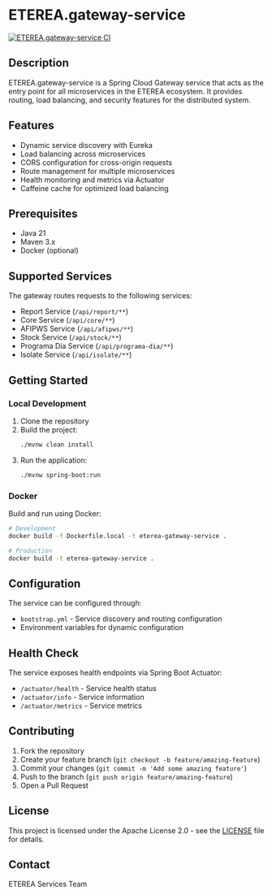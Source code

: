 # ETEREA.gateway-service

[![ETEREA.gateway-service CI](https://github.com/ETEREA-services/ETEREA.gateway-service/actions/workflows/maven.yml/badge.svg?branch=main)](https://github.com/ETEREA-services/ETEREA.gateway-service/actions/workflows/maven.yml)

## Description
ETEREA.gateway-service is a Spring Cloud Gateway service that acts as the entry point for all microservices in the ETEREA ecosystem. It provides routing, load balancing, and security features for the distributed system.

## Features
- Dynamic service discovery with Eureka
- Load balancing across microservices
- CORS configuration for cross-origin requests
- Route management for multiple microservices
- Health monitoring and metrics via Actuator
- Caffeine cache for optimized load balancing

## Prerequisites
- Java 21
- Maven 3.x
- Docker (optional)

## Supported Services
The gateway routes requests to the following services:
- Report Service (`/api/report/**`)
- Core Service (`/api/core/**`)
- AFIPWS Service (`/api/afipws/**`)
- Stock Service (`/api/stock/**`)
- Programa Día Service (`/api/programa-dia/**`)
- Isolate Service (`/api/isolate/**`)

## Getting Started

### Local Development
1. Clone the repository
2. Build the project:
   ```bash
   ./mvnw clean install
   ```
3. Run the application:
   ```bash
   ./mvnw spring-boot:run
   ```

### Docker
Build and run using Docker:
```bash
# Development
docker build -f Dockerfile.local -t eterea-gateway-service .

# Production
docker build -t eterea-gateway-service .
```

## Configuration
The service can be configured through:
- `bootstrap.yml` - Service discovery and routing configuration
- Environment variables for dynamic configuration

## Health Check
The service exposes health endpoints via Spring Boot Actuator:
- `/actuator/health` - Service health status
- `/actuator/info` - Service information
- `/actuator/metrics` - Service metrics

## Contributing
1. Fork the repository
2. Create your feature branch (`git checkout -b feature/amazing-feature`)
3. Commit your changes (`git commit -m 'Add some amazing feature'`)
4. Push to the branch (`git push origin feature/amazing-feature`)
5. Open a Pull Request

## License
This project is licensed under the Apache License 2.0 - see the [LICENSE](LICENSE) file for details.

## Contact
ETEREA Services Team

